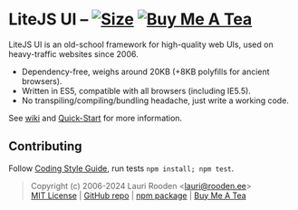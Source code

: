 
[3]: https://packagephobia.now.sh/badge?p=@litejs/ui
[4]: https://packagephobia.now.sh/result?p=@litejs/ui
[5]: https://badgen.net/badge/icon/Buy%20Me%20A%20Tea/orange?icon=kofi&label
[6]: https://www.buymeacoffee.com/lauriro


LiteJS UI &ndash; [![Size][3]][4] [![Buy Me A Tea][5]][6]
=========

LiteJS UI is an old-school framework for high-quality web UIs,
used on heavy-traffic websites since 2006.

 - Dependency-free, weighs around 20KB (+8KB polyfills for ancient browsers).
 - Written in ES5, compatible with all browsers (including IE5.5).
 - No transpiling/compiling/bundling headache, just write a working code.

See [wiki](https://github.com/litejs/ui/wiki)
and [Quick-Start](https://github.com/litejs/litejs/wiki/Quick-Startfor) for more information.


## Contributing

Follow [Coding Style Guide](https://github.com/litejs/litejs/wiki/Style-Guide),
run tests `npm install; npm test`.

> Copyright (c) 2006-2024 Lauri Rooden &lt;lauri@rooden.ee&gt;  
[MIT License](https://litejs.com/MIT-LICENSE.txt) |
[GitHub repo](https://github.com/litejs/ui) |
[npm package](https://npmjs.org/package/@litejs/ui) |
[Buy Me A Tea][6]

